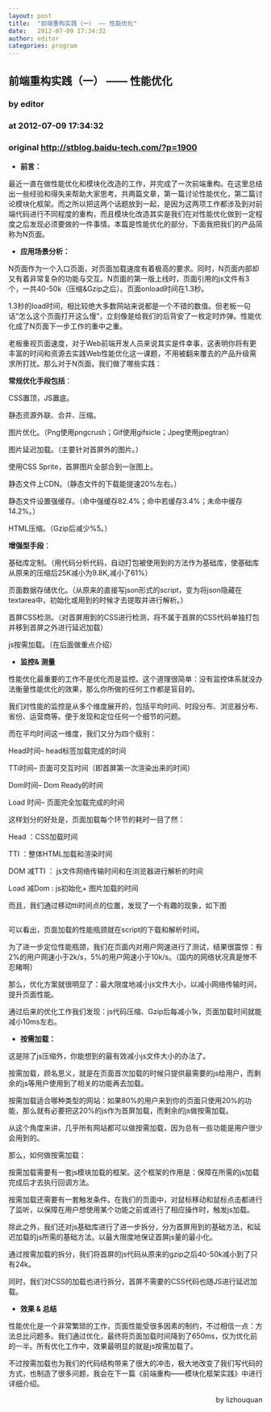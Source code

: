 ```yaml
---
layout: post
title:  "前端重构实践（一） —— 性能优化"
date:   2012-07-09 17:34:32
author: editor
categories: program
---
```


## 前端重构实践（一） —— 性能优化
### by editor
### at 2012-07-09 17:34:32
### original <http://stblog.baidu-tech.com/?p=1900>

<ul>
<li><strong>前言：</strong></li>
</ul>
<p>最近一直在做性能优化和模块化改造的工作，并完成了一次前端重构。在这里总结出一些经验和得失来帮助大家思考。共两篇文章，第一篇讨论性能优化，第二篇讨论模块化框架。而之所以把这两个话题放到一起，是因为这两项工作都涉及到对前端代码进行不同程度的重构，而且模块化改造其实是我们在对性能优化做到一定程度之后发现必须要做的一件事情。本篇是性能优化的部分，下面我把我们的产品简称为N页面。</p>
<ul>
<li><strong>应用场景分析：</strong></li>
</ul>
<p>N页面作为一个入口页面，对页面加载速度有着极高的要求。同时，N页面内部却又有着非常复杂的功能与交互。N页面的第一版上线时，页面引用的js文件有3个，一共40-50k（压缩&amp;Gzip之后）。页面onload时间在1.3秒。</p>
<p>1.3秒的load时间，相比较绝大多数网站来说都是一个不错的数值。但老板一句话“怎么这个页面打开这么慢”，立刻像是给我们的后背安了一枚定时炸弹。性能优化成了N页面下一步工作的重中之重。</p>
<p>老板重视页面速度，对于Web前端开发人员来说其实是件幸事，这表明你将有更丰富的时间和资源去实践Web性能优化这一课题，不用被翻来覆去的产品升级需求所打扰。那么对于N页面，我们做了哪些实践：</p>
<p><span></span></p>
<p><strong> 常规优化手段包括</strong>：</p>
<p>CSS置顶，JS置底。</p>
<p>静态资源外联、合并、压缩。</p>
<p>图片优化。（Png使用pngcrush；Gif使用gifsicle；Jpeg使用jpegtran）</p>
<p>图片延迟加载。（主要针对首屏外的图片。）</p>
<p>使用CSS Sprite，首屏图片全部合到一张图上。</p>
<p>静态文件上CDN。（静态文件的下载能提速20%左右。）</p>
<p>静态文件设置强缓存。（命中强缓存82.4%；命中若缓存3.4%；未命中缓存14.2%。）</p>
<p>HTML压缩。（Gzip后减少%5。）</p>
<p><strong>增强型手段</strong>：</p>
<p>基础库定制。（用代码分析代码，自动打包被使用到的方法作为基础库，使基础库从原来的压缩后25K减小为9.8K,减小了61%）</p>
<p>页面数据存储优化。（从原来的直接写json形式的script，变为将json隐藏在textarea中，初始化或用到的时候才去提取并进行解析。）</p>
<p>首屏CSS检测。（对首屏用到的CSS进行检测，将不属于首屏的CSS代码单独打包并移到首屏之外进行延迟加载）</p>
<p>js按需加载。（在后面做重点介绍）</p>
<ul>
<li><strong>监控&amp; 测量</strong></li>
</ul>
<p>性能优化最重要的工作不是优化而是监控。这个道理很简单：没有监控体系就没办法衡量性能优化的效果，那么你所做的任何工作都是盲目的。</p>
<p>我们对性能的监控是从多个维度展开的，包括平均时间、时段分布、浏览器分布、省份、运营商等。便于发现和定位任何一个细节的问题。</p>
<p>而在平均时间这一维度，我们又分为四个级别：</p>
<p>Head时间– head标签加载完成的时间</p>
<p>TTi时间– 页面可交互时间（即首屏第一次渲染出来的时间）</p>
<p>Dom时间– Dom Ready的时间</p>
<p>Load 时间– 页面完全加载完成的时间</p>
<p>这样划分的好处是，页面加载每个环节的耗时一目了然：</p>
<p>Head ：CSS加载时间</p>
<p>TTI ：整体HTML加载和渲染时间</p>
<p>DOM 减TTI ： js文件网络传输时间和在浏览器进行解析的时间</p>
<p>Load 减Dom : js初始化+ 图片加载的时间</p>
<p>而且，我们通过移动tti时间点的位置，发现了一个有趣的现象，如下图</p>
<p><a href="http://stblog.baidu-tech.com/wp-content/uploads/wp-display-data.php?filename=13418258501.gif&amp;type=image%2Fgif&amp;width=568&amp;height=451"><img title="1" src="http://stblog.baidu-tech.com/wp-content/uploads/wp-display-data.php?filename=13418258501.gif&amp;type=image%2Fgif&amp;width=568&amp;height=451" alt=""></a></p>
<p>可以看出，页面加载的性能瓶颈就在script的下载和解析时间。</p>
<p>为了进一步定位性能瓶颈，我们在页面内对用户网速进行了测试，结果很震惊：有2%的用户网速小于2k/s，5%的用户网速小于10k/s。（国内的网络状况真是惨不忍睹啊）</p>
<p>那么，优化方案就很明显了：最大限度地减小js文件大小，以减小网络传输时间，提升页面性能。</p>
<p>通过后来的优化工作我们发现：js代码压缩、Gzip后每减小1k，页面加载时间就能减小10ms左右。</p>
<ul>
<li><strong>按需加载：</strong></li>
</ul>
<p>这是除了js压缩外，你能想到的最有效减小js文件大小的办法了。</p>
<p>按需加载，顾名思义，就是在页面首次加载的时候只提供最需要的js给用户，而剩余的js等用户使用到了相关的功能再去加载。</p>
<p>按需加载适合哪种类型的网站：如果80%的用户来到你的页面只使用20%的功能，那么就有必要把这20%的js作为首屏加载，而剩余的js做按需加载。</p>
<p>从这个角度来讲，几乎所有网站都可以做按需加载，因为总有一些功能是用户很少会用到的。</p>
<p>那么，如何做按需加载：</p>
<p>按需加载需要有一套js模块加载的框架。这个框架的作用是：保障在所需的js加载完成后才去执行回调方法。</p>
<p>按需加载还需要有一套触发条件。在我们的页面中，对鼠标移动和鼠标点击都进行了监听，以保障在用户想使用某个功能之前或进行了相应操作时，触发js加载。</p>
<p>除此之外，我们还对js基础库进行了进一步拆分，分为首屏用到的基础方法，和延迟加载的js所需的基础方法。以最大限度地保证首屏js量的最小化。</p>
<p>通过按需加载的拆分，我们将首屏的js代码从原来的gzip之后40-50k减小到了只有24k。</p>
<p>同时，我们对CSS的加载也进行拆分，首屏不需要的CSS代码也随JS进行延迟加载。</p>
<ul>
<li><strong>效果 &amp; 总结</strong></li>
</ul>
<p>性能优化是一个非常繁琐的工作，页面性能受很多因素的制约，不过相信一点：方法总比问题多。我们通过优化，最终将页面加载时间降到了650ms，仅为优化前的一半。所有优化工作中，效果最明显的就是js按需加载了。</p>
<p>不过按需加载也为我们的代码结构带来了很大的冲击，极大地改变了我们写代码的方式，也制造了很多问题，我会在下一篇《前端重构——模块化框架实践》中进行详细介绍。</p>
<p style="text-align:right">by lizhouquan</p>